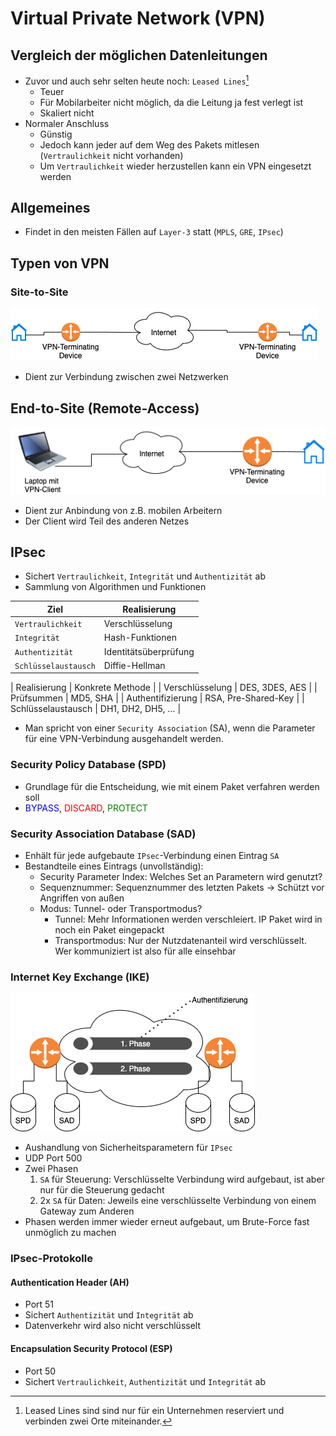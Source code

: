 # Virtual Private Network (VPN)
## Vergleich der möglichen Datenleitungen

* Zuvor und auch sehr selten heute noch: `Leased Lines`[^1]
    * Teuer
    * Für Mobilarbeiter nicht möglich, da die Leitung ja fest verlegt ist
    * Skaliert nicht
* Normaler Anschluss
    * Günstig
    * Jedoch kann jeder auf dem Weg des Pakets mitlesen (`Vertraulichkeit` nicht vorhanden)
    * Um `Vertraulichkeit` wieder herzustellen kann ein VPN eingesetzt werden

## Allgemeines

* Findet in den meisten Fällen auf `Layer-3` statt (`MPLS`, `GRE`, `IPsec`)

## Typen von VPN
### Site-to-Site

![Site-to-Site](../img/site2site_vpn.png)

* Dient zur Verbindung zwischen zwei Netzwerken

## End-to-Site (Remote-Access)

![End-to-Site](../img/end2site_vpn.png)

* Dient zur Anbindung von z.B. mobilen Arbeitern
* Der Client wird Teil des anderen Netzes

## IPsec

* Sichert `Vertraulichkeit`, `Integrität` und `Authentizität` ab
* Sammlung von Algorithmen und Funktionen

| Ziel                 | Realisierung          |
| -                    | -                     |
| `Vertraulichkeit`    | Verschlüsselung       |
| `Integrität`         | Hash-Funktionen       |
| `Authentizität`      | Identitätsüberprüfung |
| `Schlüsselaustausch` | Diffie-Hellman        |

| Realisierung       | Konkrete Methode    |
| Verschlüsselung    | DES, 3DES, AES      |
| Prüfsummen         | MD5, SHA            |
| Authentifizierung  | RSA, Pre-Shared-Key |
| Schlüsselaustausch | DH1, DH2, DH5, …    |

* Man spricht von einer `Security Association` (SA), wenn die Parameter für eine VPN-Verbindung
  ausgehandelt werden.

### Security Policy Database (SPD)

* Grundlage für die Entscheidung, wie mit einem Paket verfahren werden soll
* <span style="color: blue">BYPASS</span>, <span style="color: red">DISCARD</span>,
  <span style="color: green">PROTECT</span>

### Security Association Database (SAD)

* Enhält für jede aufgebaute `IPsec`-Verbindung einen Eintrag `SA`
* Bestandteile eines Eintrags (unvollständig):
    * Security Parameter Index: Welches Set an Parametern wird genutzt?
    * Sequenznummer: Sequenznummer des letzten Pakets -> Schützt vor Angriffen von außen
    * Modus: Tunnel- oder Transportmodus?
        * Tunnel: Mehr Informationen werden verschleiert. IP Paket wird in noch ein Paket eingepackt
        * Transportmodus: Nur der Nutzdatenanteil wird verschlüsselt. Wer kommuniziert ist also für
          alle einsehbar

### Internet Key Exchange (IKE)

![IKE-Phasen](../img/ike_vpn.png)

* Aushandlung von Sicherheitsparametern für `IPsec`
* UDP Port 500
* Zwei Phasen
    1. `SA` für Steuerung: Verschlüsselte Verbindung wird aufgebaut, ist aber nur für die Steuerung
       gedacht
    2. 2x `SA` für Daten: Jeweils eine verschlüsselte Verbindung von einem Gateway zum Anderen
* Phasen werden immer wieder erneut aufgebaut, um Brute-Force fast unmöglich zu machen

### IPsec-Protokolle
#### Authentication Header (AH)

* Port 51
* Sichert `Authentizität` und `Integrität` ab
* Datenverkehr wird also nicht verschlüsselt

#### Encapsulation Security Protocol (ESP)

* Port 50
* Sichert `Vertraulichkeit`, `Authentizität` und `Integrität` ab

[^1]: Leased Lines sind sind nur für ein Unternehmen reserviert und verbinden zwei Orte miteinander.
